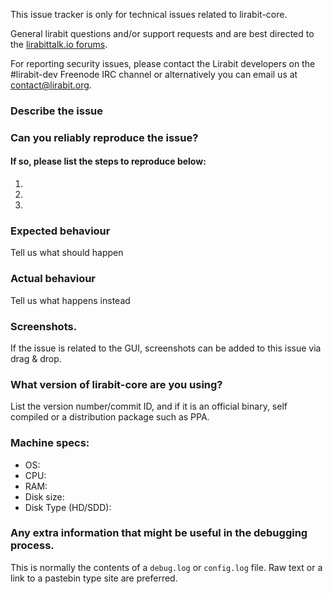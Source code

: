 <!--- Remove sections that do not apply -->

This issue tracker is only for technical issues related to lirabit-core.

General lirabit questions and/or support requests and are best directed to the [lirabittalk.io forums](https://lirabittalk.io/).

For reporting security issues, please contact the Lirabit developers on the #lirabit-dev Freenode IRC channel or alternatively you can email us at contact@lirabit.org.

### Describe the issue

### Can you reliably reproduce the issue?
#### If so, please list the steps to reproduce below:
1.
2.
3.

### Expected behaviour
Tell us what should happen

### Actual behaviour
Tell us what happens instead

### Screenshots.
If the issue is related to the GUI, screenshots can be added to this issue via drag & drop.

### What version of lirabit-core are you using?
List the version number/commit ID, and if it is an official binary, self compiled or a distribution package such as PPA.

### Machine specs:
- OS:
- CPU:
- RAM:
- Disk size:
- Disk Type (HD/SDD):

### Any extra information that might be useful in the debugging process.
This is normally the contents of a `debug.log` or `config.log` file. Raw text or a link to a pastebin type site are preferred.
